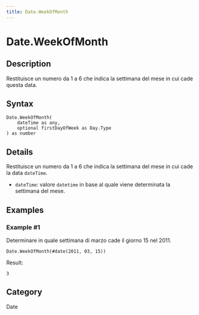 ```yaml
---
title: Date.WeekOfMonth
---
```


# Date.WeekOfMonth


## Description

Restituisce un numero da 1 a 6 che indica la settimana del mese in cui cade questa data.


## Syntax

```powerquery
Date.WeekOfMonth(
    dateTime as any,
    optional firstDayOfWeek as Day.Type
) as number
```


## Details

Restituisce un numero da 1 a 6 che indica la settimana del mese in cui cade la data <code>dateTime</code>. <ul>        <li><code>dateTime</code>: valore <code>datetime</code> in base al quale viene determinata la settimana del mese.</li>      </ul>


## Examples

### Example #1 
Determinare in quale settimana di marzo cade il giorno 15 nel 2011.
```powerquery
Date.WeekOfMonth(#date(2011, 03, 15))
```

Result: 
```powerquery
3
```




## Category
Date
